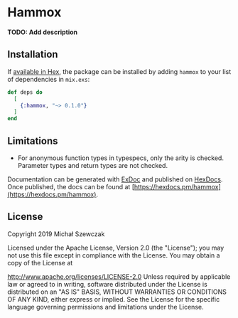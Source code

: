 # Hammox

**TODO: Add description**

## Installation

If [available in Hex](https://hex.pm/docs/publish), the package can be installed
by adding `hammox` to your list of dependencies in `mix.exs`:

```elixir
def deps do
  [
    {:hammox, "~> 0.1.0"}
  ]
end
```

## Limitations
- For anonymous function types in typespecs, only the arity is checked.
Parameter types and return types are not checked.

Documentation can be generated with [ExDoc](https://github.com/elixir-lang/ex_doc)
and published on [HexDocs](https://hexdocs.pm). Once published, the docs can
be found at [https://hexdocs.pm/hammox](https://hexdocs.pm/hammox).

## License

Copyright 2019 Michał Szewczak

Licensed under the Apache License, Version 2.0 (the "License"); you may not
use this file except in compliance with the License. You may obtain a copy of
the License at

http://www.apache.org/licenses/LICENSE-2.0 Unless required by applicable law
or agreed to in writing, software distributed under the License is
distributed on an "AS IS" BASIS, WITHOUT WARRANTIES OR CONDITIONS OF ANY
KIND, either express or implied. See the License for the specific language
governing permissions and limitations under the License.
